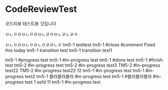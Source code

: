 # CodeReviewTest
코드리뷰 테스트용 깃입니다

ㅁㄴㅇㄹㅁㄴㅇㄹㅁㄴㄹㅇㅁㄴㄹㄴㄹㅇ

ㅁㄴㅇㄹㅁㄴㅇㄹㄴㅇㄹㄹㄴㅇ
tm5-1 testtest
tm5-1 #close #comment Fixed this today
tm5-1 transition test
tm5-1 transition test1


tm5-1 #progress test
tm5-1 #in-progress test
tm5-1 #done test
tm5-1 #finish test
tm5-2 #in-progress test
tm5-2 #in-progress test3
TM5-2 #in-progress test22
TM5-2 #in-progress test22
12
tm5-1 #in-progress test
tm5-1 #in-progress test2
tm5-1 블라블라블라 #in-progress test
tm5-1 #블라블라블라 #in-progress test
1
asfd
11
tm5-1 #in-progress test
